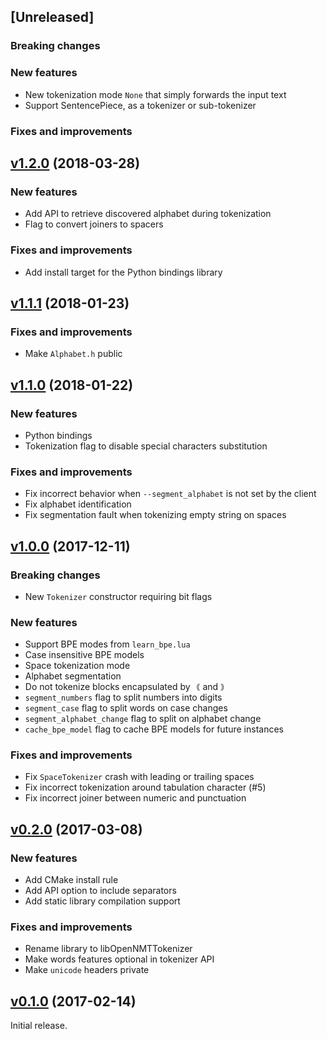 ## [Unreleased]

### Breaking changes

### New features

* New tokenization mode `None` that simply forwards the input text
* Support SentencePiece, as a tokenizer or sub-tokenizer

### Fixes and improvements

## [v1.2.0](https://github.com/OpenNMT/Tokenizer/releases/tag/v1.2.0) (2018-03-28)

### New features

* Add API to retrieve discovered alphabet during tokenization
* Flag to convert joiners to spacers

### Fixes and improvements

* Add install target for the Python bindings library

## [v1.1.1](https://github.com/OpenNMT/Tokenizer/releases/tag/v1.1.1) (2018-01-23)

### Fixes and improvements

* Make `Alphabet.h` public

## [v1.1.0](https://github.com/OpenNMT/Tokenizer/releases/tag/v1.1.0) (2018-01-22)

### New features

* Python bindings
* Tokenization flag to disable special characters substitution

### Fixes and improvements

* Fix incorrect behavior when `--segment_alphabet` is not set by the client
* Fix alphabet identification
* Fix segmentation fault when tokenizing empty string on spaces

## [v1.0.0](https://github.com/OpenNMT/Tokenizer/releases/tag/v1.0.0) (2017-12-11)

### Breaking changes

* New `Tokenizer` constructor requiring bit flags

### New features

* Support BPE modes from `learn_bpe.lua`
* Case insensitive BPE models
* Space tokenization mode
* Alphabet segmentation
* Do not tokenize blocks encapsulated by `｟` and `｠`
* `segment_numbers` flag to split numbers into digits
* `segment_case` flag to split words on case changes
* `segment_alphabet_change` flag to split on alphabet change
* `cache_bpe_model` flag to cache BPE models for future instances

### Fixes and improvements

* Fix `SpaceTokenizer` crash with leading or trailing spaces
* Fix incorrect tokenization around tabulation character (#5)
* Fix incorrect joiner between numeric and punctuation

## [v0.2.0](https://github.com/OpenNMT/Tokenizer/releases/tag/v0.2.0) (2017-03-08)

### New features

* Add CMake install rule
* Add API option to include separators
* Add static library compilation support

### Fixes and improvements

* Rename library to libOpenNMTTokenizer
* Make words features optional in tokenizer API
* Make `unicode` headers private

## [v0.1.0](https://github.com/OpenNMT/Tokenizer/releases/tag/v0.1.0) (2017-02-14)

Initial release.
